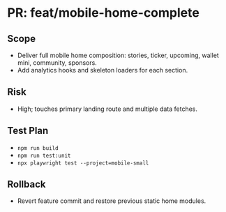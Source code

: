 # PR: feat/mobile-home-complete

## Scope
- Deliver full mobile home composition: stories, ticker, upcoming, wallet mini, community, sponsors.
- Add analytics hooks and skeleton loaders for each section.

## Risk
- High; touches primary landing route and multiple data fetches.

## Test Plan
- `npm run build`
- `npm run test:unit`
- `npx playwright test --project=mobile-small`

## Rollback
- Revert feature commit and restore previous static home modules.
